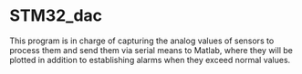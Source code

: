 # STM32_dac
This program is in charge of capturing the analog values of sensors to process them and send them via serial means to Matlab, where they will be plotted in addition to establishing alarms when they exceed normal values.
